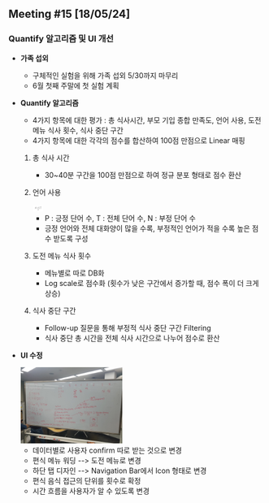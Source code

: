 ## Meeting #15 [18/05/24]
### Quantify 알고리즘 및 UI 개선

- **가족 섭외**
	- 구체적인 실험을 위해 가족 섭외 5/30까지 마무리
	- 6월 첫째 주말에 첫 실험 계획

- **Quantify 알고리즘**
	- 4가지 항목에 대한 평가 : 총 식사시간, 부모 기입 종합 만족도, 언어 사용, 도전 메뉴 식사 횟수, 식사 중단 구간
	- 4가지 항목에 대한 각각의 점수를 합산하여 100점 만점으로 Linear 매핑

	1. 총 식사 시간
		- 30~40분 구간을 100점 만점으로 하여 정규 분포 형태로 점수 환산


	2. 언어 사용 

		<img src="/img/27.png" style="width: 20px;">
		
		- P : 긍정 단어 수, T : 전체 단어 수, N : 부정 단어 수
		- 긍정 언어와 전체 대화양이 많을 수록, 부정적인 언어가 적을 수록 높은 점수 받도록 구성

	3. 도전 메뉴 식사 횟수
		- 메뉴별로 따로 DB화
		- Log scale로 점수화 (횟수가 낮은 구간에서 증가할 때, 점수 폭이 더 크게 상승)

	4. 식사 중단 구간
		- Follow-up 질문을 통해 부정적 식사 중단 구간 Filtering
		- 식사 중단 총 시간을 전체 식사 시간으로 나누어 점수로 환산

- **UI 수정**

	<img src="/img/28.jpeg" style="width: 200px;">

	- 데이터별로 사용자 confirm 따로 받는 것으로 변경
	- 편식 메뉴 워딩 --> 도전 메뉴로 변경
	- 하단 탭 디자인 --> Navigation Bar에서 Icon 형태로 변경
	- 편식 음식 접근의 단위를 횟수로 확정
	- 시간 흐름을 사용자가 알 수 있도록 변경

